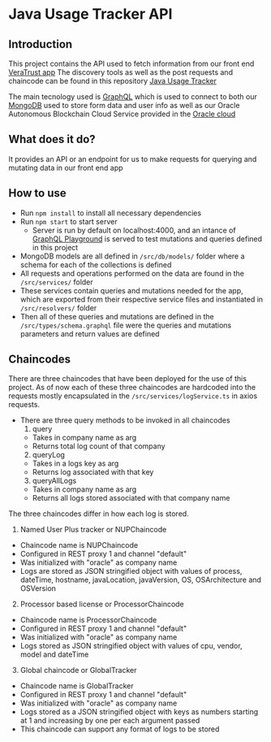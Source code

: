 # Java Usage Tracker API 

## Introduction

This project contains the API used to fetch information from our front end [VeraTrust app](https://github.com/BushidoLab/java-usage-tracker-app)
The discovery tools as well as the post requests and chaincode can be found in this repository [Java Usage Tracker](https://github.com/BushidoLab/java-usage-tracker)

The main tecnology used is [GraphQL](https://graphql.org/) which is used to connect to both our [MongoDB](https://www.mongodb.com/) used to store form data and user info as well as our Oracle Autonomous Blockchain Cloud Service provided in the [Oracle cloud](https://cloud.oracle.com/home)

## What does it do?
It provides an API or an endpoint for us to make requests for querying and mutating data in our front end app

## How to use
- Run `npm install` to install all necessary dependencies
- Run `npm start` to start server
  - Server is run by default on localhost:4000, and an intance of [GraphQL Playground](https://www.apollographql.com/docs/apollo-server/v2/features/graphql-playground.html) is served to test mutations and queries defined in this project
- MongoDB models are all defined in `/src/db/models/` folder where a schema for each of the collections is defined
- All requests and operations performed on the data are found in the `/src/services/` folder
- These services contain queries and mutations needed for the app, which are exported from their respective service files and instantiated in `/src/resolvers/` folder
- Then all of these queries and mutations are defined in the `/src/types/schema.graphql` file were the queries and mutations parameters and return values are defined

## Chaincodes
There are three chaincodes that have been deployed for the use of this project.
As of now each of these three chaincodes are hardcoded into the requests mostly encapsulated in the `/src/services/logService.ts` in axios requests.
- There are three query methods to be invoked in all chaincodes
  1. query
    - Takes in company name as arg
    - Returns total log count of that company
  2. queryLog
    - Takes in a logs key as arg
    - Returns log associated with that key
  3. queryAllLogs
    - Takes in company name as arg
    - Returns all logs stored associated with that company name

The three chaincodes differ in how each log is stored. 

1. Named User Plus tracker or NUPChaincode
  - Chaincode name is NUPChaincode
  - Configured in REST proxy 1 and channel "default"
  - Was initialized with "oracle" as company name
  - Logs are stored as JSON stringified object with values of process, dateTime, hostname, javaLocation, javaVersion, OS, OSArchitecture and OSVersion

2. Processor based license or ProcessorChaincode
  - Chaincode name is ProcessorChaincode
  - Configured in REST proxy 1 and channel "default"
  - Was initialized with "oracle" as company name
  - Logs stored as JSON stringified object with values of cpu, vendor, model and dateTime

3. Global chaincode or GlobalTracker
  - Chaincode name is GlobalTracker
  - Configured in REST proxy 1 and channel "default"
  - Was initialized with "oracle" as company name
  - Logs stored as a JSON stringified object with keys as numbers starting at 1 and increasing by one per each argument passed
  - This chaincode can support any format of logs to be stored
